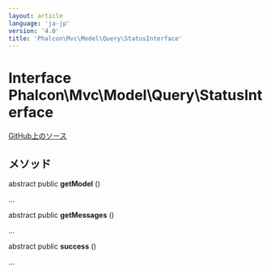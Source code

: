 ```yaml
---
layout: article
language: 'ja-jp'
version: '4.0'
title: 'Phalcon\Mvc\Model\Query\StatusInterface'
---
```

# Interface **Phalcon\Mvc\Model\Query\StatusInterface**

<a href="https://github.com/phalcon/cphalcon/tree/v4.0.0/phalcon/mvc/model/query/statusinterface.zep" class="btn btn-default btn-sm">GitHub上のソース</a>

## メソッド

abstract public **getModel** ()

...

abstract public **getMessages** ()

...

abstract public **success** ()

...